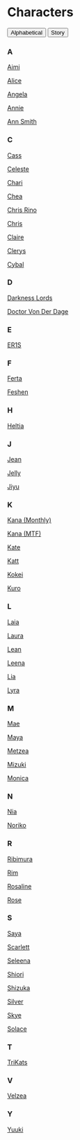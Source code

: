 # Characters

<div class="btn-group">
  <button class="btn" onclick="sortList('alpha')">Alphabetical</button>
  <button class="btn" onclick="sortList('story')">Story</button>
</div>

<section id="list">

  <h3 id="A">A</h3>
  <p>
    <span data-story="VelzeasInvasion">
        <a href="https://wiki.darkflameuniverse.com/char_Aimi">Aimi</a>
    </span>
  </p>
  <p>
    <span data-story="TTIBAS,FourTightWomen">
      <a href="https://wiki.darkflameuniverse.com/char_Alice">Alice</a>
    </span>
  </p>
  <p>
    <span data-story="MTF">
      <a href="https://wiki.darkflameuniverse.com/char_Angela">Angela</a>
    </span>
  </p>
  <p>
    <span data-story="TTIBAS">
      <a href="https://wiki.darkflameuniverse.com/char_Annie">Annie</a>
    </span>
  </p>
  <p>
    <span data-story="MTF">
      <a href="https://wiki.darkflameuniverse.com/char_AnnSmith">Ann Smith</a>
    </span>
  </p>

  <h3 id="C">C</h3>
  <p>
    <span data-story="MTF,Monthly">
      <a href="https://wiki.darkflameuniverse.com/char_Cass">Cass</a>
    </span>
  </p>
  <p>
    <span data-story="LyraChronicles">
      <a href="https://wiki.darkflameuniverse.com/char_Celeste">Celeste</a>
    </span>
  </p>
  <p>
    <span data-story="LyraChronicles">
      <a href="https://wiki.darkflameuniverse.com/char_Chari">Chari</a>
    </span>
  </p>
  <p>
    <span data-story="VelzeasInvasion">
      <a href="https://wiki.darkflameuniverse.com/char_Chea">Chea</a>
    </span>
  </p>
  <p>
    <span data-story="Monthly">
      <a href="https://wiki.darkflameuniverse.com/char_Chris_Rino">Chris Rino</a>
    </span>
  </p>
  <p>
    <span data-story="TLITD">
      <a href="https://wiki.darkflameuniverse.com/char_Chris">Chris</a>
    </span>
  </p>
  <p>
    <span data-story="TTIBAS">
      <a href="https://wiki.darkflameuniverse.com/char_Claire">Claire</a>
    </span>
  </p>
  <p>
    <span data-story="MTF">
      <a href="https://wiki.darkflameuniverse.com/char_Clerys">Clerys</a>
    </span>
  </p>
  <p>
    <span data-story="TLITD">
      <a href="https://wiki.darkflameuniverse.com/char_Cybal">Cybal</a>
    </span>
  </p>

  <h3 id="D">D</h3>
  <p>
    <span data-story="TLITD">
      <a href="https://wiki.darkflameuniverse.com/char_DarknessLords">Darkness Lords</a>
    </span>
  </p>
  <p>
    <span data-story="TLITD,Monthly">
      <a href="https://wiki.darkflameuniverse.com/char_DrVonDerDage">Doctor Von Der Dage</a>
    </span>
  </p>

  <h3 id="E">E</h3>
  <p>
    <span data-story="Monthly">
      <a href="https://wiki.darkflameuniverse.com/char_ER1S">ER1S</a>
    </span>
  </p>

  <h3 id="F">F</h3>
  <p>
    <span data-story="VelzeasOrigin">
      <a href="https://wiki.darkflameuniverse.com/char_Ferta">Ferta</a>
    </span>
  </p>
  <p>
    <span data-story="VelzeasInvasion">
      <a href="https://wiki.darkflameuniverse.com/char_Feshen">Feshen</a>
    </span>
  </p>

  <h3 id="H">H</h3>
  <p>
    <span data-story="MTF">
      <a href="https://wiki.darkflameuniverse.com/char_Heltia">Heltia</a>
    </span>
  </p>

  <h3 id="J">J</h3>
  <p>
    <span data-story="MTF">
      <a href="https://wiki.darkflameuniverse.com/char_Jean">Jean</a>
    </span>
  </p>
  <p>
    <span data-story="Monthly">
      <a href="https://wiki.darkflameuniverse.com/char_Jelly">Jelly</a>
    </span>
  </p>
  <p>
    <span data-story="VelzeasOrigin,FourTightWomen">
      <a href="https://wiki.darkflameuniverse.com/char_Jiyu">Jiyu</a>
    </span>
  </p>

  <h3 id="K">K</h3>
  <p>
    <span data-story="Monthly">
      <a href="https://wiki.darkflameuniverse.com/char_Kana_Monthly">Kana (Monthly)</a>
    </span>
  </p>
  <p>
    <span data-story="MTF">
      <a href="https://wiki.darkflameuniverse.com/char_Kana_MTF">Kana (MTF)</a>
    </span>
  </p>
  <p>
    <span data-story="TLITD">
      <a href="https://wiki.darkflameuniverse.com/char_Kate">Kate</a>
    </span>
  </p>
  <p>
    <span data-story="MTF">
      <a href="https://wiki.darkflameuniverse.com/char_Katt">Katt</a>
    </span>
  </p>
  <p>
    <span data-story="MTF">
      <a href="https://wiki.darkflameuniverse.com/char_Kokei">Kokei</a>
    </span>
  </p>
  <p>
    <span data-story="VelzeasOrigin">
      <a href="https://wiki.darkflameuniverse.com/char_Kuro">Kuro</a>
    </span>
  </p>

  <h3 id="L">L</h3>
  <p>
    <span data-story="MTF">
      <a href="https://wiki.darkflameuniverse.com/char_Laia">Laia</a>
    </span>
  </p>
  <p>
    <span data-story="MTF">
      <a href="https://wiki.darkflameuniverse.com/char_Laura">Laura</a>
    </span>
  </p>
  <p>
    <span data-story="MTF">
      <a href="https://wiki.darkflameuniverse.com/char_Lean">Lean</a>
    </span>
  </p>
  <p>
    <span data-story="TLITD">
      <a href="https://wiki.darkflameuniverse.com/char_Leena">Leena</a>
    </span>
  </p>
  <p>
    <span data-story="TTIBAS">
      <a href="https://wiki.darkflameuniverse.com/char_Lia">Lia</a>
    </span>
  </p>
  <p>
    <span data-story="LyraChronicles,MTF,FourTightWomen">
      <a href="https://wiki.darkflameuniverse.com/char_Lyra">Lyra</a>
    </span>
  </p>

  <h3 id="M">M</h3>
  <p>
    <span data-story="TTIBAS">
      <a href="https://wiki.darkflameuniverse.com/char_Mae">Mae</a>
    </span>
  </p>
  <p>
    <span data-story="TTIBAS">
      <a href="https://wiki.darkflameuniverse.com/char_Maya">Maya</a>
    </span>
  </p>
  <p>
    <span data-story="VelzeasOrigin">
      <a href="https://wiki.darkflameuniverse.com/char_Metzea">Metzea</a>
    </span>
  </p>
  <p>
    <span data-story="VelzeasInvasion">
      <a href="https://wiki.darkflameuniverse.com/char_Mizuki">Mizuki</a>
    </span>
  </p>
  <p>
    <span data-story="TTIBAS">
      <a href="https://wiki.darkflameuniverse.com/char_Monica">Monica</a>
    </span>
  </p>

  <h3 id="N">N</h3>
  <p>
    <span data-story="LyraChronicles">
      <a href="https://wiki.darkflameuniverse.com/char_Nia">Nia</a>
    </span>
  </p>
  <p>
    <span data-story="VelzeasInvasion">
      <a href="https://wiki.darkflameuniverse.com/char_Noriko">Noriko</a>
    </span>
  </p>

  <h3 id="R">R</h3>
  <p>
    <span data-story="MTF,Monthly">
      <a href="https://wiki.darkflameuniverse.com/char_Ribimura">Ribimura</a>
    </span>
  </p>
  <p>
    <span data-story="TLITD">
      <a href="https://wiki.darkflameuniverse.com/char_Rim">Rim</a>
    </span>
  </p>
  <p>
    <span data-story="LyraChronicles">
      <a href="https://wiki.darkflameuniverse.com/char_Rosaline">Rosaline</a>
    </span>
  </p>
  <p>
    <span data-story="MTF">
      <a href="https://wiki.darkflameuniverse.com/char_Rose">Rose</a>
    </span>
  </p>

  <h3 id="S">S</h3>
  <p>
    <span data-story="VelzeasInvasion">
      <a href="https://wiki.darkflameuniverse.com/char_Saya">Saya</a>
    </span>
  </p>
  <p>
    <span data-story="MTF">
      <a href="https://wiki.darkflameuniverse.com/char_Scarlett">Scarlett</a>
    </span>
  </p>
  <p>
    <span data-story="VelzeasOrigin">
      <a href="https://wiki.darkflameuniverse.com/char_Seleena">Seleena</a>
    </span>
  </p>
  <p>
    <span data-story="VelzeasOrigin">
      <a href="https://wiki.darkflameuniverse.com/char_Shiori">Shiori</a>
    </span>
  </p>
  <p>
    <span data-story="VelzeasInvasion">
      <a href="https://wiki.darkflameuniverse.com/char_Shizuka">Shizuka</a>
    </span>
  </p>
  <p>
    <span data-story="MTF">
      <a href="https://wiki.darkflameuniverse.com/char_Silver">Silver</a>
    </span>
  </p>
  <p>
    <span data-story="LyraChronicles">
      <a href="https://wiki.darkflameuniverse.com/char_Skye">Skye</a>
    </span>
  </p>
  <p>
    <span data-story="MTF">
      <a href="https://wiki.darkflameuniverse.com/char_Solace">Solace</a>
    </span>
  </p>

  <h3 id="T">T</h3>
  <p>
    <span data-story="LyraChronicles">
      <a href="https://wiki.darkflameuniverse.com/char_TriKats">TriKats</a>
    </span>
  </p>

  <h3 id="V">V</h3>
  <p>
    <span data-story="VelzeasInvasion,VelzeasOrigin">
      <a href="https://wiki.darkflameuniverse.com/char_Velzea">Velzea</a>
    </span>
  </p>

  <h3 id="Y">Y</h3>
  <p>
    <span data-story="TTIBAS,FourTightWomen">
      <a href="https://wiki.darkflameuniverse.com/char_Yuuki">Yuuki</a>
    </span>
  </p>

</section>


<script>
  let currentSort = 'alpha';
  const elm_List = document.getElementById('list');

  const storyList = {
    'VelzeasInvasion' : "Velzea's Invasion",
    'VelzeasOrigin'   : "Velzea's Origin",
    'TTIBAS'          : "That Time I became a Succubus",
    'MTF'             : "My True Fate",
    'Monthly'         : "Monthly",
    'TLITD'           : "The Light in the Dark",
    'LyraChronicles'  : "Lyra's Chronicles",
    'FourTightWomen'  : "Four Tight Women"
  };

  function sortList(sortType) {
    if (currentSort === sortType)  return;
    currentSort = sortType;

    const list = elm_List.querySelectorAll('span[data-story]');
    const keyList = [];

    list.forEach((item) => {
      switch (sortType) {
        default:
        case 'alpha':
          const key = item.textContent.trim()[0].toUpperCase();
          keyList[key] = keyList[key] || [];
          keyList[key].push(item);
          break;
        case 'story':
          const stories = item.getAttribute('data-story').split(',');

          stories.forEach((story) => {
            keyList[story] = keyList[story] || [];
            keyList[story].push(item.cloneNode(true));
          });
          break;
      }
    });
    
    elm_List.innerHTML = '';

    console.log(keyList);

    Object.keys(keyList).sort().forEach((key) => {
      const header = document.createElement('h3');
      let sortedList = keyList[key].sort();
      var displayKey = key;

      switch(sortType) {
        case 'story':
          // Display the story name in clean format
          displayKey = storyList[key] || key;
          break;

        case 'alpha':
          // Clean up duplicates
          sortedList = sortedList.filter((item, index, self) =>
            self.findIndex((t) => t.textContent === item.textContent) === index
          );
          break;
      }


      header.textContent = displayKey;
      header.id = key;
      elm_List.appendChild(header);

      sortedList.forEach((item) => {
        const p = document.createElement('p');
        p.appendChild(item);

        elm_List.appendChild(p);
      });
    });
  }
</script>